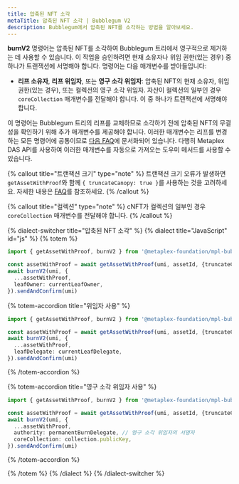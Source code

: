 ```yaml
---
title: 압축된 NFT 소각
metaTitle: 압축된 NFT 소각 | Bubblegum V2
description: Bubblegum에서 압축된 NFT를 소각하는 방법을 알아보세요.
---
```


**burnV2** 명령어는 압축된 NFT를 소각하여 Bubblegum 트리에서 영구적으로 제거하는 데 사용할 수 있습니다. 이 작업을 승인하려면 현재 소유자나 위임 권한(있는 경우) 중 하나가 트랜잭션에 서명해야 합니다. 명령어는 다음 매개변수를 받아들입니다:

- **리프 소유자**, **리프 위임자**, 또는 **영구 소각 위임자**: 압축된 NFT의 현재 소유자, 위임 권한(있는 경우), 또는 컬렉션의 영구 소각 위임자. 자산이 컬렉션의 일부인 경우 `coreCollection` 매개변수를 전달해야 합니다. 이 중 하나가 트랜잭션에 서명해야 합니다.

이 명령어는 Bubblegum 트리의 리프를 교체하므로 소각하기 전에 압축된 NFT의 무결성을 확인하기 위해 추가 매개변수를 제공해야 합니다. 이러한 매개변수는 리프를 변경하는 모든 명령어에 공통이므로 [다음 FAQ](/kr/bubblegum-v2/faq#replace-leaf-instruction-arguments)에 문서화되어 있습니다. 다행히 Metaplex DAS API를 사용하여 이러한 매개변수를 자동으로 가져오는 도우미 메서드를 사용할 수 있습니다.

{% callout title="트랜잭션 크기" type="note" %}
트랜잭션 크기 오류가 발생하면 `getAssetWithProof`와 함께 `{ truncateCanopy: true }`를 사용하는 것을 고려하세요. 자세한 내용은 [FAQ](/kr/bubblegum-v2/faq#replace-leaf-instruction-arguments)를 참조하세요.
{% /callout %}

{% callout title="컬렉션" type="note" %}
cNFT가 컬렉션의 일부인 경우 `coreCollection` 매개변수를 전달해야 합니다.
{% /callout %}

{% dialect-switcher title="압축된 NFT 소각" %}
{% dialect title="JavaScript" id="js" %}
{% totem %}

```ts
import { getAssetWithProof, burnV2 } from '@metaplex-foundation/mpl-bubblegum';

const assetWithProof = await getAssetWithProof(umi, assetId, {truncateCanopy: true});
await burnV2(umi, {
  ...assetWithProof,
  leafOwner: currentLeafOwner,
}).sendAndConfirm(umi)
```

{% totem-accordion title="위임자 사용" %}

```ts
import { getAssetWithProof, burnV2 } from '@metaplex-foundation/mpl-bubblegum'

const assetWithProof = await getAssetWithProof(umi, assetId, {truncateCanopy: true});
await burnV2(umi, {
  ...assetWithProof,
  leafDelegate: currentLeafDelegate,
}).sendAndConfirm(umi)
```

{% /totem-accordion %}

{% totem-accordion title="영구 소각 위임자 사용" %}

```ts
import { getAssetWithProof, burnV2 } from '@metaplex-foundation/mpl-bubblegum'

const assetWithProof = await getAssetWithProof(umi, assetId, {truncateCanopy: true});
await burnV2(umi, {
  ...assetWithProof,
  authority: permanentBurnDelegate, // 영구 소각 위임자의 서명자
  coreCollection: collection.publicKey,
}).sendAndConfirm(umi)
```

{% /totem-accordion %}

{% /totem %}
{% /dialect %}
{% /dialect-switcher %}